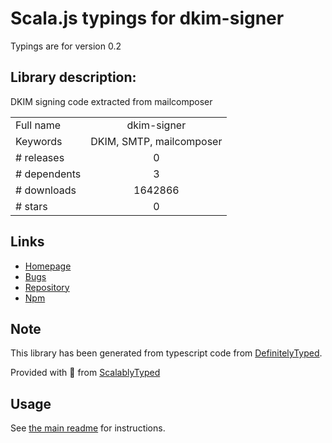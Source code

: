 
# Scala.js typings for dkim-signer

Typings are for version 0.2

## Library description:
DKIM signing code extracted from mailcomposer

|                    |                 |
| ------------------ | :-------------: |
| Full name          | dkim-signer |
| Keywords           | DKIM, SMTP, mailcomposer |
| # releases         | 0 |
| # dependents       | 3 |
| # downloads        | 1642866 |
| # stars            | 0 |

## Links
- [Homepage](https://github.com/andris9/dkim-signer)
- [Bugs](https://github.com/andris9/dkim-signer/issues)
- [Repository](https://github.com/andris9/dkim-signer)
- [Npm](https://www.npmjs.com/package/dkim-signer)
    


## Note
This library has been generated from typescript code from [DefinitelyTyped](https://definitelytyped.org).

Provided with :purple_heart: from [ScalablyTyped](https://github.com/oyvindberg/ScalablyTyped)

## Usage
See [the main readme](../../readme.md) for instructions.


